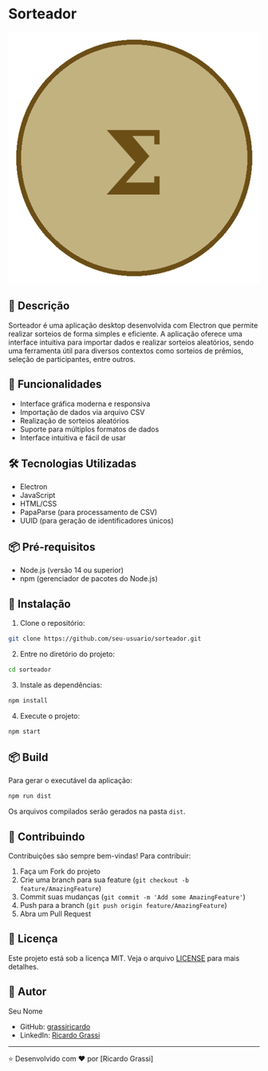 # Sorteador

![Sorteador Logo](assets/sorteador_icon.png)

## 📝 Descrição
Sorteador é uma aplicação desktop desenvolvida com Electron que permite realizar sorteios de forma simples e eficiente. A aplicação oferece uma interface intuitiva para importar dados e realizar sorteios aleatórios, sendo uma ferramenta útil para diversos contextos como sorteios de prêmios, seleção de participantes, entre outros.

## 🚀 Funcionalidades
- Interface gráfica moderna e responsiva
- Importação de dados via arquivo CSV
- Realização de sorteios aleatórios
- Suporte para múltiplos formatos de dados
- Interface intuitiva e fácil de usar

## 🛠️ Tecnologias Utilizadas
- Electron
- JavaScript
- HTML/CSS
- PapaParse (para processamento de CSV)
- UUID (para geração de identificadores únicos)

## 📦 Pré-requisitos
- Node.js (versão 14 ou superior)
- npm (gerenciador de pacotes do Node.js)

## 🔧 Instalação

1. Clone o repositório:
```bash
git clone https://github.com/seu-usuario/sorteador.git
```

2. Entre no diretório do projeto:
```bash
cd sorteador
```

3. Instale as dependências:
```bash
npm install
```

4. Execute o projeto:
```bash
npm start
```

## 📦 Build
Para gerar o executável da aplicação:

```bash
npm run dist
```

Os arquivos compilados serão gerados na pasta `dist`.

## 🤝 Contribuindo
Contribuições são sempre bem-vindas! Para contribuir:

1. Faça um Fork do projeto
2. Crie uma branch para sua feature (`git checkout -b feature/AmazingFeature`)
3. Commit suas mudanças (`git commit -m 'Add some AmazingFeature'`)
4. Push para a branch (`git push origin feature/AmazingFeature`)
5. Abra um Pull Request

## 📄 Licença
Este projeto está sob a licença MIT. Veja o arquivo [LICENSE](LICENSE) para mais detalhes.

## 👤 Autor
Seu Nome
- GitHub: [grassiricardo](https://github.com/grassiricardo)
- LinkedIn: [Ricardo Grassi](https://www.linkedin.com/in/grassiricardo/)

---
⭐️ Desenvolvido com ❤️ por [Ricardo Grassi] 
